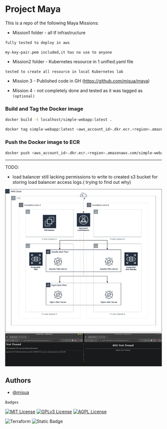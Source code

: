 
# Project Maya

This is a repo of the following Maya Missions:

- Mission1 folder - all tf infrastructure

`fully tested to deploy in aws`

`my-key-pair.pem included,it has no use to anyone`



- Mission2 folder - Kubernetes resource in 1 unified.yaml file

`tested to create all resource in local Kubernetes lab`


- Mission 3 - Published code in GH (https://github.com/misua/maya)


- Mission 4 - not completely done and tested as it was tagged as `(optional)`


### Build and Tag the Docker image
```bash 
docker build -t localhost/simple-webapp:latest .
```

```bash 
docker tag simple-webapp:latest <aws_account_id>.dkr.ecr.<region>.amazonaws.com/simple-webapp:latest
```

### Push the Docker image to ECR
```bash
docker push <aws_account_id>.dkr.ecr.<region>.amazonaws.com/simple-webapp:latest
```

---

TODO:
 - load balancer still lacking permissions to write to created s3 bucket for storing load balancer access logs.( trying to find out why)


<img src="https://github.com/misua/maya/blob/main/aws.png?raw=true">
<img src="https://github.com/misua/maya/blob/main/s.png?raw=true">

## Authors

- [@misua](https://www.github.com/misua)



`Badges`


[![MIT License](https://img.shields.io/badge/License-MIT-green.svg)](https://choosealicense.com/licenses/mit/)
[![GPLv3 License](https://img.shields.io/badge/License-GPL%20v3-yellow.svg)](https://opensource.org/licenses/)
[![AGPL License](https://img.shields.io/badge/license-AGPL-blue.svg)](http://www.gnu.org/licenses/agpl-3.0)

![Terraform](https://img.shields.io/badge/terraform-%235835CC.svg?style=for-the-badge&logo=terraform&logoColor=white)
![Static Badge](https://img.shields.io/badge/Charles-Pogi-blue)



